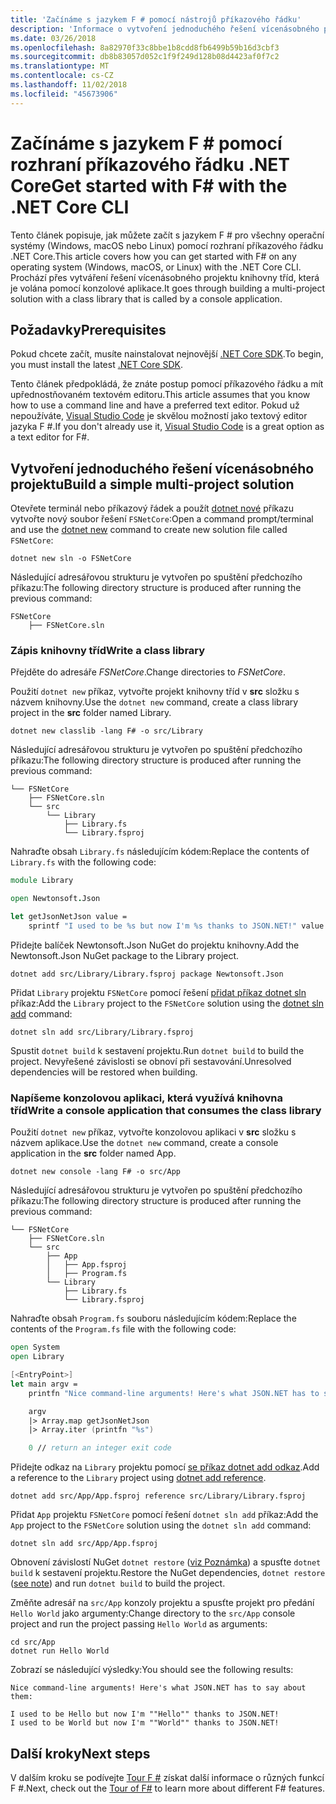 ```yaml
---
title: 'Začínáme s jazykem F # pomocí nástrojů příkazového řádku'
description: 'Informace o vytvoření jednoduchého řešení vícenásobného projektu v F # s použitím rozhraní příkazového řádku .NET Core pro všechny operační systémy (Windows, macOs nebo Linux).'
ms.date: 03/26/2018
ms.openlocfilehash: 8a82970f33c8bbe1b8cdd8fb6499b59b16d3cbf3
ms.sourcegitcommit: db8b83057d052c1f9f249d128b08d4423af0f7c2
ms.translationtype: MT
ms.contentlocale: cs-CZ
ms.lasthandoff: 11/02/2018
ms.locfileid: "45673906"
---
```

# <a name="get-started-with-f-with-the-net-core-cli"></a><span data-ttu-id="358b5-103">Začínáme s jazykem F # pomocí rozhraní příkazového řádku .NET Core</span><span class="sxs-lookup"><span data-stu-id="358b5-103">Get started with F# with the .NET Core CLI</span></span>

<span data-ttu-id="358b5-104">Tento článek popisuje, jak můžete začít s jazykem F # pro všechny operační systémy (Windows, macOS nebo Linux) pomocí rozhraní příkazového řádku .NET Core.</span><span class="sxs-lookup"><span data-stu-id="358b5-104">This article covers how you can get started with F# on any operating system (Windows, macOS, or Linux) with the .NET Core CLI.</span></span> <span data-ttu-id="358b5-105">Prochází přes vytváření řešení vícenásobného projektu knihovny tříd, která je volána pomocí konzolové aplikace.</span><span class="sxs-lookup"><span data-stu-id="358b5-105">It goes through building a multi-project solution with a class library that is called by a console application.</span></span>

## <a name="prerequisites"></a><span data-ttu-id="358b5-106">Požadavky</span><span class="sxs-lookup"><span data-stu-id="358b5-106">Prerequisites</span></span>

<span data-ttu-id="358b5-107">Pokud chcete začít, musíte nainstalovat nejnovější [.NET Core SDK](https://www.microsoft.com/net/download/).</span><span class="sxs-lookup"><span data-stu-id="358b5-107">To begin, you must install the latest [.NET Core SDK](https://www.microsoft.com/net/download/).</span></span>

<span data-ttu-id="358b5-108">Tento článek předpokládá, že znáte postup pomocí příkazového řádku a mít upřednostňovaném textovém editoru.</span><span class="sxs-lookup"><span data-stu-id="358b5-108">This article assumes that you know how to use a command line and have a preferred text editor.</span></span> <span data-ttu-id="358b5-109">Pokud už nepoužíváte, [Visual Studio Code](get-started-vscode.md) je skvělou možností jako textový editor jazyka F #.</span><span class="sxs-lookup"><span data-stu-id="358b5-109">If you don't already use it, [Visual Studio Code](get-started-vscode.md) is a great option as a text editor for F#.</span></span>

## <a name="build-a-simple-multi-project-solution"></a><span data-ttu-id="358b5-110">Vytvoření jednoduchého řešení vícenásobného projektu</span><span class="sxs-lookup"><span data-stu-id="358b5-110">Build a simple multi-project solution</span></span>

<span data-ttu-id="358b5-111">Otevřete terminál nebo příkazový řádek a použít [dotnet nové](../../core/tools/dotnet-new.md) příkazu vytvořte nový soubor řešení `FSNetCore`:</span><span class="sxs-lookup"><span data-stu-id="358b5-111">Open a command prompt/terminal and use the [dotnet new](../../core/tools/dotnet-new.md) command to create new solution file called `FSNetCore`:</span></span>

```console
dotnet new sln -o FSNetCore
```

<span data-ttu-id="358b5-112">Následující adresářovou strukturu je vytvořen po spuštění předchozího příkazu:</span><span class="sxs-lookup"><span data-stu-id="358b5-112">The following directory structure is produced after running the previous command:</span></span>

```console
FSNetCore
    ├── FSNetCore.sln
```

### <a name="write-a-class-library"></a><span data-ttu-id="358b5-113">Zápis knihovny tříd</span><span class="sxs-lookup"><span data-stu-id="358b5-113">Write a class library</span></span>

<span data-ttu-id="358b5-114">Přejděte do adresáře *FSNetCore*.</span><span class="sxs-lookup"><span data-stu-id="358b5-114">Change directories to *FSNetCore*.</span></span>

<span data-ttu-id="358b5-115">Použití `dotnet new` příkaz, vytvořte projekt knihovny tříd v **src** složku s názvem knihovny.</span><span class="sxs-lookup"><span data-stu-id="358b5-115">Use the `dotnet new` command, create a class library project in the **src** folder named Library.</span></span>

```console
dotnet new classlib -lang F# -o src/Library
```

<span data-ttu-id="358b5-116">Následující adresářovou strukturu je vytvořen po spuštění předchozího příkazu:</span><span class="sxs-lookup"><span data-stu-id="358b5-116">The following directory structure is produced after running the previous command:</span></span>

```console
└── FSNetCore
    ├── FSNetCore.sln
    └── src
        └── Library
            ├── Library.fs
            └── Library.fsproj
```

<span data-ttu-id="358b5-117">Nahraďte obsah `Library.fs` následujícím kódem:</span><span class="sxs-lookup"><span data-stu-id="358b5-117">Replace the contents of `Library.fs` with the following code:</span></span>

```fsharp
module Library

open Newtonsoft.Json

let getJsonNetJson value =
    sprintf "I used to be %s but now I'm %s thanks to JSON.NET!" value (JsonConvert.SerializeObject(value))
```

<span data-ttu-id="358b5-118">Přidejte balíček Newtonsoft.Json NuGet do projektu knihovny.</span><span class="sxs-lookup"><span data-stu-id="358b5-118">Add the Newtonsoft.Json NuGet package to the Library project.</span></span>

```console
dotnet add src/Library/Library.fsproj package Newtonsoft.Json
```

<span data-ttu-id="358b5-119">Přidat `Library` projektu `FSNetCore` pomocí řešení [přidat příkaz dotnet sln](../../core/tools/dotnet-sln.md) příkaz:</span><span class="sxs-lookup"><span data-stu-id="358b5-119">Add the `Library` project to the `FSNetCore` solution using the [dotnet sln add](../../core/tools/dotnet-sln.md) command:</span></span>

```console
dotnet sln add src/Library/Library.fsproj
```

<span data-ttu-id="358b5-120">Spustit `dotnet build` k sestavení projektu.</span><span class="sxs-lookup"><span data-stu-id="358b5-120">Run `dotnet build` to build the project.</span></span> <span data-ttu-id="358b5-121">Nevyřešené závislosti se obnoví při sestavování.</span><span class="sxs-lookup"><span data-stu-id="358b5-121">Unresolved dependencies will be restored when building.</span></span>

### <a name="write-a-console-application-that-consumes-the-class-library"></a><span data-ttu-id="358b5-122">Napíšeme konzolovou aplikaci, která využívá knihovna tříd</span><span class="sxs-lookup"><span data-stu-id="358b5-122">Write a console application that consumes the class library</span></span>

<span data-ttu-id="358b5-123">Použití `dotnet new` příkaz, vytvořte konzolovou aplikaci v **src** složku s názvem aplikace.</span><span class="sxs-lookup"><span data-stu-id="358b5-123">Use the `dotnet new` command, create a console application in the **src** folder named App.</span></span>

```console
dotnet new console -lang F# -o src/App
```

<span data-ttu-id="358b5-124">Následující adresářovou strukturu je vytvořen po spuštění předchozího příkazu:</span><span class="sxs-lookup"><span data-stu-id="358b5-124">The following directory structure is produced after running the previous command:</span></span>

```console
└── FSNetCore
    ├── FSNetCore.sln
    └── src
        ├── App
        │   ├── App.fsproj
        │   ├── Program.fs
        └── Library
            ├── Library.fs
            └── Library.fsproj
```

<span data-ttu-id="358b5-125">Nahraďte obsah `Program.fs` souboru následujícím kódem:</span><span class="sxs-lookup"><span data-stu-id="358b5-125">Replace the contents of the `Program.fs` file with the following code:</span></span>

```fsharp
open System
open Library

[<EntryPoint>]
let main argv =
    printfn "Nice command-line arguments! Here's what JSON.NET has to say about them:"

    argv
    |> Array.map getJsonNetJson
    |> Array.iter (printfn "%s")

    0 // return an integer exit code
```

<span data-ttu-id="358b5-126">Přidejte odkaz na `Library` projektu pomocí [se příkaz dotnet add odkaz](../../core/tools/dotnet-add-reference.md).</span><span class="sxs-lookup"><span data-stu-id="358b5-126">Add a reference to the `Library` project using [dotnet add reference](../../core/tools/dotnet-add-reference.md).</span></span>

```console
dotnet add src/App/App.fsproj reference src/Library/Library.fsproj
```

<span data-ttu-id="358b5-127">Přidat `App` projektu `FSNetCore` pomocí řešení `dotnet sln add` příkaz:</span><span class="sxs-lookup"><span data-stu-id="358b5-127">Add the `App` project to the `FSNetCore` solution using the `dotnet sln add` command:</span></span>

```console
dotnet sln add src/App/App.fsproj
```

<span data-ttu-id="358b5-128">Obnovení závislostí NuGet `dotnet restore` ([viz Poznámka](#dotnet-restore-note)) a spusťte `dotnet build` k sestavení projektu.</span><span class="sxs-lookup"><span data-stu-id="358b5-128">Restore the NuGet dependencies, `dotnet restore` ([see note](#dotnet-restore-note)) and run `dotnet build` to build the project.</span></span>

<span data-ttu-id="358b5-129">Změňte adresář na `src/App` konzoly projektu a spusťte projekt pro předání `Hello World` jako argumenty:</span><span class="sxs-lookup"><span data-stu-id="358b5-129">Change directory to the `src/App` console project and run the project passing `Hello World` as arguments:</span></span>

```console
cd src/App
dotnet run Hello World
```

<span data-ttu-id="358b5-130">Zobrazí se následující výsledky:</span><span class="sxs-lookup"><span data-stu-id="358b5-130">You should see the following results:</span></span>

```console
Nice command-line arguments! Here's what JSON.NET has to say about them:

I used to be Hello but now I'm ""Hello"" thanks to JSON.NET!
I used to be World but now I'm ""World"" thanks to JSON.NET!
```

## <a name="next-steps"></a><span data-ttu-id="358b5-131">Další kroky</span><span class="sxs-lookup"><span data-stu-id="358b5-131">Next steps</span></span>

<span data-ttu-id="358b5-132">V dalším kroku se podívejte [Tour F #](../tour.md) získat další informace o různých funkcí F #.</span><span class="sxs-lookup"><span data-stu-id="358b5-132">Next, check out the [Tour of F#](../tour.md) to learn more about different F# features.</span></span>
